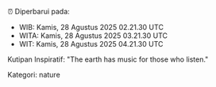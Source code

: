 ⏰ Diperbarui pada:
- WIB: Kamis, 28 Agustus 2025 02.21.30 UTC
- WITA: Kamis, 28 Agustus 2025 03.21.30 UTC
- WIT: Kamis, 28 Agustus 2025 04.21.30 UTC

Kutipan Inspiratif:
"The earth has music for those who listen."


Kategori: nature

